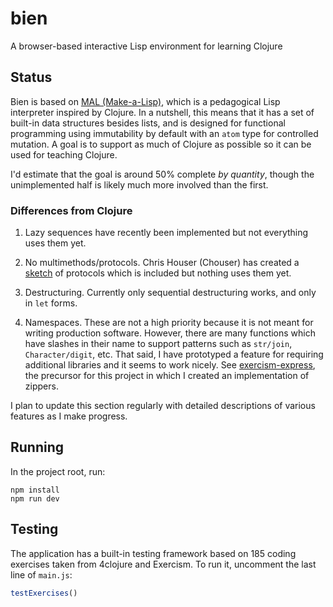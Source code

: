 # bien

A browser-based interactive Lisp environment for learning Clojure

## Status

Bien is based on [MAL (Make-a-Lisp)](https://github.com/kanaka/mal), which is a pedagogical Lisp interpreter inspired by Clojure. In a nutshell, this means that it has a set of built-in data structures besides lists, and is designed for functional programming using immutability by default with an `atom` type for controlled mutation. A goal is to support as much of Clojure as possible so it can be used for teaching Clojure.

I'd estimate that the goal is around 50% complete *by quantity*, though the unimplemented half is likely much more involved than the first.

### Differences from Clojure

1. Lazy sequences have recently been implemented but not everything uses them yet.

2. No multimethods/protocols. Chris Houser (Chouser) has created a [sketch](https://gist.github.com/Chouser/6081ea66d144d13e56fc) of protocols which is included but nothing uses them yet.

3. Destructuring. Currently only sequential destructuring works, and only in `let` forms.

4. Namespaces. These are not a high priority because it is not meant for writing production software. However, there are many functions which have slashes in their name to support patterns such as `str/join`, `Character/digit`, etc. That said, I have prototyped a feature for requiring additional libraries and it seems to work nicely. See [exercism-express](https://github.com/bobbicodes/exercism-express), the precursor for this project in which I created an implementation of zippers.

I plan to update this section regularly with detailed descriptions of various features as I make progress.

## Running

In the project root, run:

```
npm install
npm run dev
```

## Testing

The application has a built-in testing framework based on 185 coding exercises taken from 4clojure and Exercism. To run it, uncomment the last line of `main.js`:

```javascript
testExercises()
```
